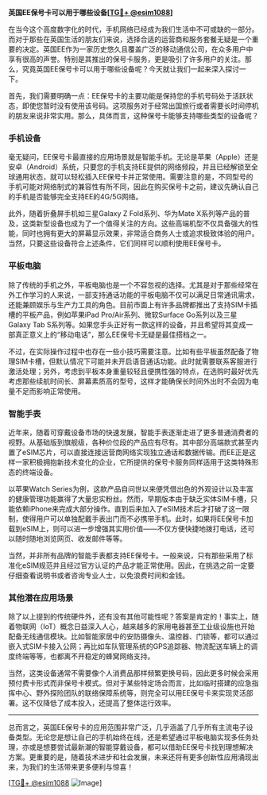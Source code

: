 **英国EE保号卡可以用于哪些设备[[TG💪+ @esim1088](https://t.me/s/esim1088)]**

在当今这个高度数字化的时代，手机网络已经成为我们生活中不可或缺的一部分。而对于那些在英国生活的朋友们来说，选择合适的运营商和服务套餐无疑是一个重要的决定。英国EE作为一家历史悠久且覆盖广泛的移动通信公司，在众多用户中享有很高的声誉。特别是其推出的保号卡服务，更是吸引了许多用户的关注。那么，究竟英国EE保号卡可以用于哪些设备呢？今天就让我们一起来深入探讨一下。

首先，我们需要明确一点：EE保号卡的主要功能是保持您的手机号码处于活跃状态，即使您暂时没有使用该号码。这项服务对于经常出国旅行或者需要长时间停机的朋友来说非常实用。那么，具体而言，这种保号卡能够支持哪些类型的设备呢？

### 手机设备

毫无疑问，EE保号卡最直接的应用场景就是智能手机。无论是苹果（Apple）还是安卓（Android）系统，只要您的手机支持EE提供的网络频段，并且已经解锁至全球通用状态，就可以轻松插入EE保号卡并正常使用。需要注意的是，不同型号的手机可能对网络制式的兼容性有所不同，因此在购买保号卡之前，建议先确认自己的手机是否能够完全支持EE的4G/5G网络。

此外，随着折叠屏手机如三星Galaxy Z Fold系列、华为Mate X系列等产品的普及，这类新型设备也成为了一个值得关注的方向。这些高端机型不仅具备强大的性能，同时也拥有更大的屏幕显示效果，非常适合商务人士或追求极致体验的用户。当然，只要这些设备符合上述条件，它们同样可以顺利使用EE保号卡。

### 平板电脑

除了传统的手机之外，平板电脑也是一个不容忽视的选择。尤其是对于那些经常在外工作学习的人来说，一部支持通话功能的平板电脑不仅可以满足日常通讯需求，还能兼顾娱乐与生产力工具的角色。目前市面上有许多品牌都推出了支持SIM卡插槽的平板产品，例如苹果iPad Pro/Air系列、微软Surface Go系列以及三星Galaxy Tab S系列等。如果您手头正好有一款这样的设备，并且希望将其变成一部真正意义上的“移动电话”，那么EE保号卡无疑是最佳搭档之一。

不过，在实际操作过程中也存在一些小技巧需要注意。比如有些平板虽然配备了物理SIM卡槽，但默认情况下可能并未开启语音通话功能。此时就需要联系客服进行激活处理；另外，考虑到平板本身重量较轻且便携性强的特点，在选购时最好优先考虑那些续航时间长、屏幕素质高的型号，这样才能确保长时间外出时不会因为电量不足而影响正常使用。

### 智能手表

近年来，随着可穿戴设备市场的快速发展，智能手表逐渐走进了更多普通消费者的视野。从基础版到旗舰级，各种价位段的产品应有尽有。其中部分高端款式甚至内置了eSIM芯片，可以直接连接运营商网络实现独立通话和数据传输。而EE正是这样一家积极拥抱新技术变化的企业，它所提供的保号卡服务同样适用于这类特殊形态的终端设备。

以苹果Watch Series为例，这款产品自问世以来便凭借出色的外观设计以及丰富的健康管理功能赢得了大量忠实粉丝。然而，早期版本由于缺乏实体SIM卡槽，只能依赖iPhone来完成大部分操作。直到后来加入了eSIM技术后才打破了这一限制，使得用户可以单独配戴手表出门而不必携带手机。此时，如果将EE保号卡加载到eSIM上，则可以进一步增强其实用价值——不仅方便快捷地拨打电话，还可以随时随地浏览网页、收发邮件等等。

当然，并非所有品牌的智能手表都支持EE保号卡。一般来说，只有那些采用了标准化eSIM规范并且经过官方认证的产品才能正常使用。因此，在挑选之前一定要仔细查看说明书或者咨询专业人士，以免浪费时间和金钱。

### 其他潜在应用场景

除了以上提到的传统硬件外，还有没有其他可能性呢？答案是肯定的！事实上，随着物联网（IoT）概念日益深入人心，越来越多的家用电器甚至工业级设施也开始配备无线通信模块。比如智能家居中的安防摄像头、温控器、门锁等，都可以通过嵌入式SIM卡接入公网；再比如车队管理系统的GPS追踪器、物流配送车辆上的调度终端等等，也都离不开稳定的蜂窝网络支持。

当然，这类设备通常不需要像个人消费品那样频繁更换号码，因此更多时候会采用预付费卡形式而非保号卡模式。但对于某些特定场合而言，比如临时搭建的应急指挥中心、野外探险团队的联络保障系统等，则完全可以用EE保号卡来实现灵活部署。这不仅降低了成本投入，还提高了整体运行效率。

---

总而言之，英国EE保号卡的应用范围非常广泛，几乎涵盖了几乎所有主流电子设备类型。无论您是想让自己的手机始终在线，还是希望通过平板电脑实现多任务处理，亦或是想要尝试最新潮的智能穿戴设备，都可以借助EE保号卡找到理想解决方案。更重要的是，随着技术进步和社会发展，未来还将有更多创新性应用涌现出来，为我们的生活带来更多便利与惊喜！

[[TG💪+ @esim1088](https://t.me/s/esim1088) ![Image](https://i.postimg.cc/4NQfJmqS/Snipaste-2025-05-13-00-14-12.png)]